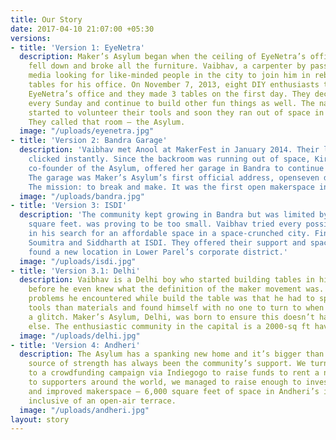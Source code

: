 ```yaml
---
title: Our Story
date: 2017-04-10 21:07:00 +05:30
versions:
- title: 'Version 1: EyeNetra'
  description: Maker’s Asylum began when the ceiling of EyeNetra’s office in Mumbai
    fell down and broke all the furniture. Vaibhav, a carpenter by passion, hit social
    media looking for like-minded people in the city to join him in rebuilding the
    tables for his office. On November 7, 2013, eight DIY enthusiasts turned up at
    EyeNetra’s office and they made 3 tables on the first day. They decided to meet
    every Sunday and continue to build other fun things as well. The nascent community
    started to volunteer their tools and soon they ran out of space in the back room.
    They called that room — the Asylum.
  image: "/uploads/eyenetra.jpg"
- title: 'Version 2: Bandra Garage'
  description: 'Vaibhav met Anool at MakerFest in January 2014. Their love for making
    clicked instantly. Since the backroom was running out of space, Kirti, a former
    co-founder of the Asylum, offered her garage in Bandra to continue our activities.
    The garage was Maker’s Asylum’s first official address, openseven days a week.
    The mission: to break and make. It was the first open makerspace in India.'
  image: "/uploads/bandra.jpg"
- title: 'Version 3: ISDI'
  description: 'The community kept growing in Bandra but was limited by space: 250
    square feet. was proving to be too small. Vaibhav tried every possible option
    in his search for an affordable space in a space-crunched city. Finally, he met
    Soumitra and Siddharth at ISDI. They offered their support and space. The Asylum
    found a new location in Lower Parel’s corporate district.'
  image: "/uploads/isdi.jpg"
- title: 'Version 3.1: Delhi'
  description: Vaibhav is a Delhi boy who started building tables in his basement
    before he even knew what the definition of the maker movement was. A few of the
    problems he encountered while build the table was that he had to spend more on
    tools than materials and found himself with no one to turn to when faced with
    a glitch. Maker’s Asylum, Delhi, was born to ensure this doesn’t happen to anyone
    else. The enthusiastic community in the capital is a 2000-sq ft haven for makers.
  image: "/uploads/delhi.jpg"
- title: 'Version 4: Andheri'
  description: The Asylum has a spanking new home and it’s bigger than ever! Our biggest
    source of strength has always been the community’s support. We turned once again
    to a crowdfunding campaign via Indiegogo to raise funds to rent a new space. Thanks
    to supporters around the world, we managed to raise enough to invest in your new
    and improved makerspace — 6,000 square feet of space in Andheri’s industrial district,
    inclusive of an open-air terrace.
  image: "/uploads/andheri.jpg"
layout: story
---
```


